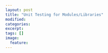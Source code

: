 ```yaml
---
layout: post
title: "Unit Testing for Modules/Libraries"
modified:
categories: 
excerpt:
tags: []
image:
  feature:
---
```



